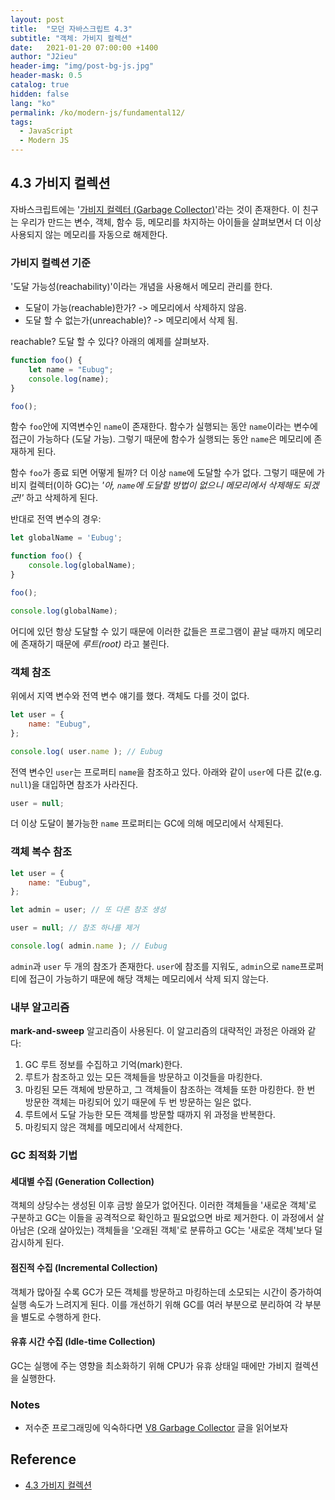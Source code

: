 ```yaml
---
layout: post
title:  "모던 자바스크립트 4.3"
subtitle: "객체: 가비지 컬렉션"
date:   2021-01-20 07:00:00 +1400
author: "J2ieu"
header-img: "img/post-bg-js.jpg"
header-mask: 0.5
catalog: true
hidden: false
lang: "ko"
permalink: /ko/modern-js/fundamental12/
tags:
  - JavaScript
  - Modern JS 
---
```


## 4.3 가비지 컬렉션
자바스크립트에는 '[가비지 컬렉터 (Garbage Collector)](https://en.wikipedia.org/wiki/Garbage_collection_(computer_science))'라는 것이 존재한다. 이 친구는 우리가 만드는 변수, 객체, 함수 등, 메모리를 차지하는 아이들을 살펴보면서 더 이상 사용되지 않는 메모리를 자동으로 해제한다.

### 가비지 컬렉션 기준
'도달 가능성(reachability)'이라는 개념을 사용해서 메모리 관리를 한다.
- 도달이 가능(reachable)한가? -> 메모리에서 삭제하지 않음.
- 도달 할 수 없는가(unreachable)? -> 메모리에서 삭제 됨.

reachable? 도달 할 수 있다? 아래의 예제를 살펴보자.

```js
function foo() {
    let name = "Eubug";
    console.log(name);
}

foo();
```

함수 `foo`안에 지역변수인 `name`이 존재한다. 함수가 실행되는 동안 `name`이라는 변수에 접근이 가능하다 (도달 가능). 그렇기 때문에 함수가 실행되는 동안 `name`은 메모리에 존재하게 된다. 

함수 `foo`가 종료 되면 어떻게  될까? 더 이상 `name`에 도달할 수가 없다. 그렇기 때문에 가비지 컬렉터(이하 GC)는 _'아, `name`에 도달할 방법이 없으니 메모리에서 삭제해도 되겠군!'_ 하고 삭제하게 된다.

반대로 전역 변수의 경우:
```js
let globalName = 'Eubug';

function foo() {
    console.log(globalName);
}

foo();

console.log(globalName);
```

어디에 있던 항상 도달할 수 있기 때문에 이러한 값들은 프로그램이 끝날 때까지 메모리에 존재하기 때문에 _루트(root)_ 라고 불린다.

### 객체 참조
위에서 지역 변수와 전역 변수 얘기를 했다. 객체도 다를 것이 없다.

```js
let user = {
    name: "Eubug",
};

console.log( user.name ); // Eubug
```

전역 변수인 `user`는 프로퍼티 `name`을 참조하고 있다. 아래와 같이 `user`에 다른 값(e.g. `null`)을 대입하면 참조가 사라진다.
```js
user = null;
```

더 이상 도달이 불가능한 `name` 프로퍼티는 GC에 의해 메모리에서 삭제된다.

### 객체 복수 참조
```js
let user = {
    name: "Eubug",
};

let admin = user; // 또 다른 참조 생성

user = null; // 참조 하나를 제거

console.log( admin.name ); // Eubug
```

`admin`과 `user` 두 개의 참조가 존재한다. `user`에 참조를 지워도, `admin`으로 `name`프로퍼티에 접근이 가능하기 때문에 해당 객체는 메모리에서 삭제 되지 않는다.

### 내부 알고리즘
**mark-and-sweep** 알고리즘이 사용된다. 이 알고리즘의 대략적인 과정은 아래와 같다:
1. GC 루트 정보를 수집하고 기억(mark)한다.
2. 루트가 참조하고 있는 모든 객체들을 방문하고 이것들을 마킹한다.
3. 마킹된 모든 객체에 방문하고, 그 객체들이 참조하는 객체들 또한 마킹한다. 한 번 방문한 객체는 마킹되어 있기 때문에 두 번 방문하는 일은 없다.
4. 루트에서 도달 가능한 모든 객체를 방문할 때까지 위 과정을 반복한다.
5. 마킹되지 않은 객체를 메모리에서 삭제한다.

### GC 최적화 기법
#### 세대별 수집 (Generation Collection) 
객체의 상당수는 생성된 이후 금방 쓸모가 없어진다. 이러한 객체들을 '새로운 객체'로 구분하고 GC는 이들을 공격적으로 확인하고 필요없으면 바로 제거한다. 이 과정에서 살아남은 (오래 살아있는) 객체들을 '오래된 객체'로 분류하고 GC는 '새로운 객체'보다 덜 감시하게 된다.

#### 점진적 수집 (Incremental Collection)
객체가 많아질 수록 GC가 모든 객체를 방문하고 마킹하는데 소모되는 시간이 증가하여 실행 속도가 느려지게 된다. 이를 개선하기 위해 GC를 여러 부분으로 분리하여 각 부분을 별도로 수행하게 한다.

#### 유휴 시간 수집 (Idle-time Collection)
GC는 실행에 주는 영향을 최소화하기 위해 CPU가 유휴 상태일 때에만 가비지 컬렉션을 실행한다.

### Notes
- 저수준 프로그래밍에 익숙하다면 [V8 Garbage Collector](http://jayconrod.com/posts/55/a-tour-of-v8-garbage-collection) 글을 읽어보자

## Reference
- [4.3 가비지 컬렉션](https://ko.javascript.info/garbage-collection)